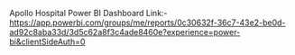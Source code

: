 Apollo Hospital Power BI Dashboard Link:-
https://app.powerbi.com/groups/me/reports/0c30632f-36c7-43e2-be0d-ad92c8aba33d/3d5c62a8f3c4ade8460e?experience=power-bi&clientSideAuth=0
